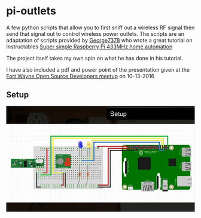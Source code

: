 # pi-outlets
A few python scripts that allow you to first sniff out a wireless RF signal then send that signal out to control wireless power outlets.  The scripts are an adaptation of scripts provided by <a href="http://www.instructables.com/member/george7378/">George7378</a> who wrote a great tutorial on Instructables <a href="http://www.instructables.com/id/Super-Simple-Raspberry-Pi-433MHz-Home-Automation">Super simple Raspberry Pi 433MHz home automation</a>

The project itself takes my own spin on what he has done in his tutorial.  

I have also included a pdf and power point of the presentation given at the <a href="https://www.meetup.com/FW-Dev/events/234322151/">Fort Wayne Open Source Developers meetup</a> on 10-13-2016

## Setup
<img src="https://github.com/thedigicraft/pi-outlets/blob/master/pi-outlets.jpg?raw=true">

